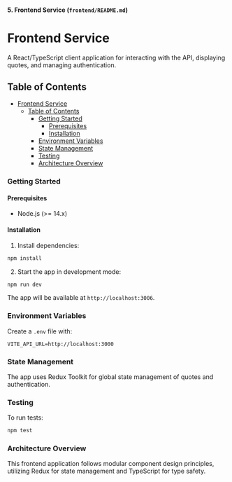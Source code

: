 #### 5. **Frontend Service (`frontend/README.md`)**

# Frontend Service

A React/TypeScript client application for interacting with the API, displaying quotes, and managing authentication.

## Table of Contents
- [Frontend Service](#frontend-service)
  - [Table of Contents](#table-of-contents)
    - [Getting Started](#getting-started)
      - [Prerequisites](#prerequisites)
      - [Installation](#installation)
    - [Environment Variables](#environment-variables)
    - [State Management](#state-management)
    - [Testing](#testing)
    - [Architecture Overview](#architecture-overview)

### Getting Started

#### Prerequisites
- Node.js (>= 14.x)

#### Installation

1. Install dependencies:
```bash
npm install
````

2. Start the app in development mode:
```bash
npm run dev
```

The app will be available at `http://localhost:3006`.

### Environment Variables

Create a `.env` file with:

```plaintext
VITE_API_URL=http://localhost:3000
```

### State Management

The app uses Redux Toolkit for global state management of quotes and authentication.

### Testing

To run tests:

```bash
npm test
```

### Architecture Overview

This frontend application follows modular component design principles, utilizing Redux for state management and TypeScript for type safety.
